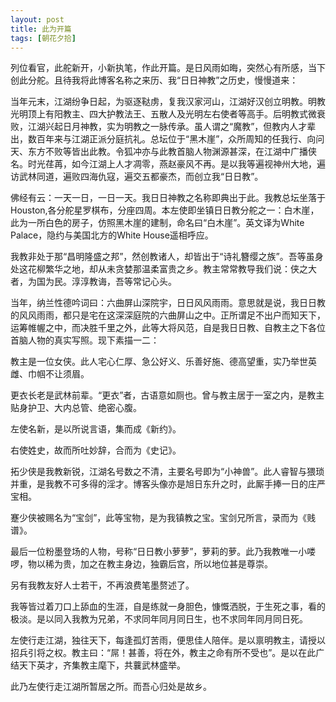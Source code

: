 ```yaml
---
layout: post
title: 此为开篇
tags: [朝花夕拾]
---
```


列位看官，此舵新开，小新执笔，作此开篇。是日风雨如晦，突然心有所感，当下创此分舵。且待我将此博客名称之来历、我“日日神教”之历史，慢慢道来：

当年元末，江湖纷争日起，为驱逐鞑虏，复我汉家河山，江湖好汉创立明教。明教光明顶上有阳教主、四大护教法王、五散人及光明左右使者等高手。后明教式微衰败，江湖兴起日月神教，实为明教之一脉传承。虽人谓之“魔教”，但教内人才辈出，数百年来与江湖正派分庭抗礼。总坛位于“黑木崖”，众所周知的任我行、向问天、东方不败等皆出此教。令狐冲亦与此教首脑人物渊源甚深，在江湖中广播侠名。时光荏苒，如今江湖上人才凋零，燕赵豪风不再。是以我等遍视神州大地，遍访武林同道，遍败四海仇寇，遍交五都豪杰，而创立我“日日教”。

佛经有云：一天一日，一日一天。我日日神教之名称即典出于此。我教总坛坐落于Houston,各分舵星罗棋布，分座四周。本左使即坐镇日日教分舵之一：白木崖，此为一所白色的房子，仿照黑木崖的建制，命名曰“白木崖”。英文译为White Palace，隐约与美国北方的White House遥相呼应。

我教非处于那“昌明隆盛之邦”，然创教诸人，却皆出于“诗礼簪缨之族”。吾等虽身处这花柳繁华之地，却从未贪婪那温柔富贵之乡。教主常常教导我们说：侠之大者，为国为民。淳淳教诲，吾等常记心头。

当年，纳兰性德吟词曰：六曲屏山深院宇，日日风风雨雨。意思就是说，我日日教的风风雨雨，都只是宅在这深深庭院的六曲屏山之中。正所谓足不出户而知天下，运筹帷幄之中，而决胜千里之外，此等大将风范，自是我日日教、自教主之下各位首脑人物的真实写照。现下素描一二：

教主是一位女侠。此人宅心仁厚、急公好义、乐善好施、德高望重，实乃举世英雌、巾帼不让须眉。

更衣长老是武林前辈。“更衣”者，古语意如厕也。曾与教主居于一室之内，是教主贴身护卫、大内总管、绝密心腹。

左使名新，是以所说言语，集而成《新约》。

右使姓史，故而所吐妙辞，合而为《史记》。

拓少侠是我教新锐，江湖名号数之不清，主要名号即为“小神兽”。此人睿智与猥琐并重，是我教不可多得的淫才。博客头像亦是旭日东升之时，此厮手捧一日的庄严宝相。

蹇少侠被赐名为“宝剑”，此等宝物，是为我镇教之宝。宝剑兄所言，录而为《贱谱》。

最后一位粉墨登场的人物，号称“日日教小萝萝”，萝莉的萝。此乃我教唯一小喽啰，物以稀为贵，加之在教主身边，独霸后宫，所以地位甚是尊崇。

另有我教友好人士若干，不再浪费笔墨赘述了。

我等皆过着刀口上舔血的生涯，自是练就一身胆色，慷慨洒脱，于生死之事，看的极淡。是以同入我教为兄弟，不求同年同月同日生，也不求同年同月同日死。

左使行走江湖，独往天下，每逢孤灯苦雨，便思佳人陪伴。是以禀明教主，请授以招兵引将之权。教主曰：“屌！甚善，将在外，教主之命有所不受也”。是以在此广结天下英才，齐集教主麾下，共蘘武林盛举。

此乃左使行走江湖所暂居之所。而吾心归处是故乡。